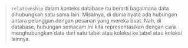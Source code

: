 > `relationship` dalam konteks database itu berarti bagaimana data dihubungkan satu sama lain. Misalnya, di dunia nyata ada hubungan antara pelanggan dengan pesanan yang mereka buat. Nah, di database, hubungan semacam ini kita representasikan dengan cara menghubungkan data dari satu tabel atau koleksi ke tabel atau koleksi lainnya.
